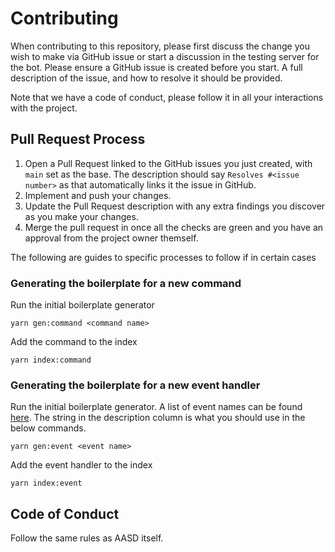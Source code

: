 # Contributing

When contributing to this repository, please first discuss the change you wish to make via GitHub issue or start a discussion in the testing server for the bot. Please ensure a GitHub issue is created before you start. A full description of the issue, and how to resolve it should be provided.

Note that we have a code of conduct, please follow it in all your interactions with the project.

## Pull Request Process

1. Open a Pull Request linked to the GitHub issues you just created, with `main` set as the base. The description should say `Resolves #<issue number>` as that automatically links it the issue in GitHub.
2. Implement and push your changes.
3. Update the Pull Request description with any extra findings you discover as you make your changes.
4. Merge the pull request in once all the checks are green and you have an approval from the project owner themself.

The following are guides to specific processes to follow if in certain cases

### Generating the boilerplate for a new command

Run the initial boilerplate generator

```
yarn gen:command <command name>
```

Add the command to the index

```
yarn index:command
```

### Generating the boilerplate for a new event handler

Run the initial boilerplate generator. A list of event names can be found [here](https://discord.js.org/#/docs/discord.js/main/typedef/Events). The string in the description column is what you should use in the below commands.

```
yarn gen:event <event name>
```

Add the event handler to the index

```
yarn index:event
```

## Code of Conduct

Follow the same rules as AASD itself.
